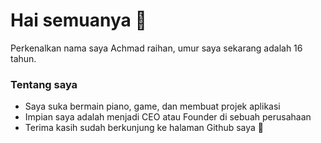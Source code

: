 <!-- START -->

# Hai semuanya 👋

<!-- About personal -->
Perkenalkan nama saya Achmad raihan, umur saya sekarang adalah 16 tahun.

### Tentang saya
- Saya suka bermain piano, game, dan membuat projek aplikasi
- Impian saya adalah menjadi CEO atau Founder di sebuah perusahaan
- Terima kasih sudah berkunjung ke halaman Github saya 🤗

<!-- ## 🏆 My statistics -->

<!-- Most languages -->

<!-- [![Top Langs](https://github-readme-stats.vercel.app/api/top-langs/?username=Ahmad3296&layout=compact)](https://github.com/Ahmad3296/github-readme-stats) -->

<!-- END -->
